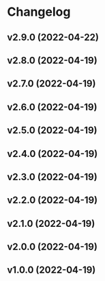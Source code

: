 # Changelog

<!--next-version-placeholder-->

## v2.9.0 (2022-04-22)


## v2.8.0 (2022-04-19)


## v2.7.0 (2022-04-19)


## v2.6.0 (2022-04-19)


## v2.5.0 (2022-04-19)


## v2.4.0 (2022-04-19)


## v2.3.0 (2022-04-19)


## v2.2.0 (2022-04-19)


## v2.1.0 (2022-04-19)


## v2.0.0 (2022-04-19)


## v1.0.0 (2022-04-19)

